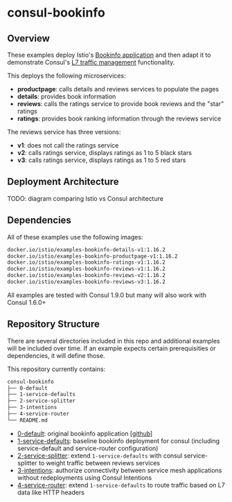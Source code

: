 # consul-bookinfo

## Overview
These examples deploy Istio's [Bookinfo application](https://istio.io/latest/docs/examples/bookinfo/) and then adapt it to demonstrate Consul's [L7 traffic management](https://www.consul.io/docs/connect/l7-traffic) functionality.

This deploys the following microservices:
- **productpage**: calls details and reviews services to populate the pages
- **details**: provides book information
- **reviews**: calls the ratings service to provide book reviews and the "star" ratings
- **ratings**: provides book ranking information through the reviews service

The reviews service has three versions:
- **v1**: does not call the ratings service
- **v2**: calls ratings service, displays ratings as 1 to 5 black stars
- **v3**: calls ratings service, displays ratings as 1 to 5 red stars


## Deployment Architecture 
TODO: diagram comparing Istio vs Consul architecture


## Dependencies
All of these examples use the following images:
```bash
docker.io/istio/examples-bookinfo-details-v1:1.16.2
docker.io/istio/examples-bookinfo-productpage-v1:1.16.2
docker.io/istio/examples-bookinfo-ratings-v1:1.16.2
docker.io/istio/examples-bookinfo-reviews-v1:1.16.2
docker.io/istio/examples-bookinfo-reviews-v2:1.16.2
docker.io/istio/examples-bookinfo-reviews-v3:1.16.2
```

All examples are tested with Consul 1.9.0 but many will also work with Consul 1.6.0+

## Repository Structure
There are several directories included in this repo and additional examples will be included over time. If an example expects certain prerequisities or dependencies, it will define those. 

This repository currently contains:
```bash
consul-bookinfo
├── 0-default
├── 1-service-defaults
├── 2-service-splitter
├── 3-intentions
├── 4-service-router
└── README.md
```

- [0-default](https://github.com/tonyp-hc/consul-bookinfo/tree/main/0-default): original bookinfo application [[github](https://github.com/istio/istio/blob/master/samples/bookinfo/platform/kube/bookinfo.yaml)]
- [1-service-defaults](https://github.com/tonyp-hc/consul-bookinfo/tree/main/1-service-defaults): baseline bookinfo deployment for consul (including service-default and service-router configuration)
- [2-service-splitter](https://github.com/tonyp-hc/consul-bookinfo/tree/main/2-service-splitter): extend `1-service-defaults` with consul service-splitter to weight traffic between reviews services
- [3-intentions](https://github.com/tonyp-hc/consul-bookinfo/tree/main/3-intentions): authorize connectivity between service mesh applications without redeployments using Consul Intentions 
- [4-service-router](https://github.com/tonyp-hc/consul-bookinfo/tree/main/4-service-router): extend `1-service-defaults` to route traffic based on L7 data like HTTP headers
